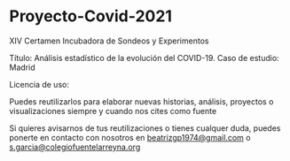 # Proyecto-Covid-2021

XIV Certamen Incubadora de Sondeos y Experimentos

Título: Análisis estadístico de la evolución del COVID-19. Caso de estudio: Madrid

Licencia de uso:

Puedes reutilizarlos para elaborar nuevas historias, análisis, proyectos o visualizaciones siempre y cuando nos cites como fuente

Si quieres avisarnos de tus reutilizaciones o tienes cualquer duda, puedes ponerte en contacto con nosotros en beatrizgp1974@gmail.com o s.garcia@colegiofuentelarreyna.org
